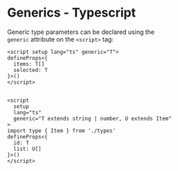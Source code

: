 # Generics - Typescript

Generic type parameters can be declared using the  
`generic` attribute on the `<script>` tag:   
```vue
<script setup lang="ts" generic="T">
defineProps<{
  items: T[]
  selected: T
}>()
</script>


<script
  setup
  lang="ts"
  generic="T extends string | number, U extends Item"
>
import type { Item } from './types'
defineProps<{
  id: T
  list: U[]
}>()
</script>
```
